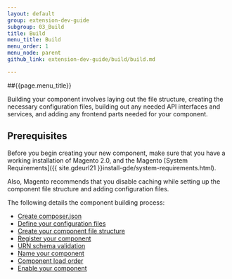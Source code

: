 ```yaml
---
layout: default
group: extension-dev-guide
subgroup: 03_Build
title: Build
menu_title: Build
menu_order: 1
menu_node: parent
github_link: extension-dev-guide/build/build.md

---
```


##{{page.menu_title}}

Building your component involves laying out the file structure, creating the necessary configuration files, building out any needed API interfaces and services, and adding any frontend parts needed for your component.

<h2 id="create-component-basics">Prerequisites</h2>
Before you begin creating your new component, make sure that you have a working installation of Magento 2.0, and the Magento [System Requirements]({{ site.gdeurl21 }}install-gde/system-requirements.html).

Also, Magento recommends that you disable caching while setting up the component file structure and adding configuration files.

The following details the component building process:

*	[Create composer.json]({{site.gdeurl21}}extension-dev-guide/build/composer-integration.html)
*	[Define your configuration files]({{site.gdeurl21}}extension-dev-guide/build/required-configuration-files.html)
*	[Create your component file structure]({{site.gdeurl21}}extension-dev-guide/build/module-file-structure.html)
*	[Register your component]({{site.gdeurl21}}extension-dev-guide/build/component-registration.html)
*	[URN schema validation]({{site.gdeurl21}}extension-dev-guide/build/XSD-XML-validation.html)
*	[Name your component]({{site.gdeurl21}}extension-dev-guide/build/create_component.html)
*	[Component load order]({{site.gdeurl21}}extension-dev-guide/build/module-load-order.html)
*	[Enable your component]({{site.gdeurl21}}extension-dev-guide/build/enable-module.html)
